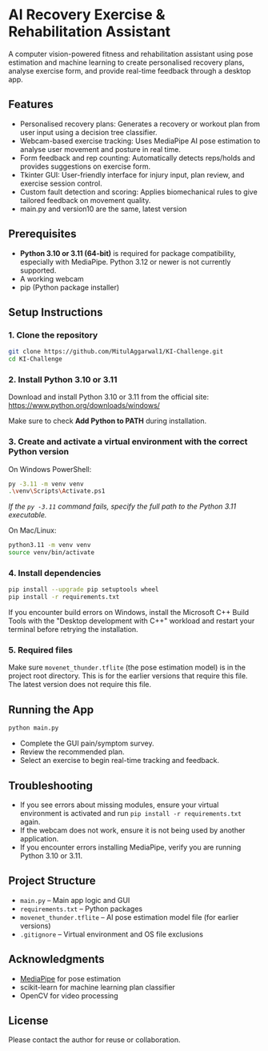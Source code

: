 # AI Recovery Exercise & Rehabilitation Assistant

A computer vision-powered fitness and rehabilitation assistant using pose estimation and machine learning to create personalised recovery plans, analyse exercise form, and provide real-time feedback through a desktop app.

## Features

- Personalised recovery plans: Generates a recovery or workout plan from user input using a decision tree classifier.
- Webcam-based exercise tracking: Uses MediaPipe AI pose estimation to analyse user movement and posture in real time.
- Form feedback and rep counting: Automatically detects reps/holds and provides suggestions on exercise form.
- Tkinter GUI: User-friendly interface for injury input, plan review, and exercise session control.
- Custom fault detection and scoring: Applies biomechanical rules to give tailored feedback on movement quality.
- main.py and version10 are the same, latest version

## Prerequisites

- **Python 3.10 or 3.11 (64-bit)** is required for package compatibility, especially with MediaPipe. Python 3.12 or newer is not currently supported.
- A working webcam
- pip (Python package installer)

## Setup Instructions

### 1. Clone the repository

```bash
git clone https://github.com/MitulAggarwal1/KI-Challenge.git
cd KI-Challenge
```

### 2. Install Python 3.10 or 3.11

Download and install Python 3.10 or 3.11 from the official site: https://www.python.org/downloads/windows/

Make sure to check **Add Python to PATH** during installation.

### 3. Create and activate a virtual environment with the correct Python version

On Windows PowerShell:

```bash
py -3.11 -m venv venv
.\venv\Scripts\Activate.ps1
```

*If the `py -3.11` command fails, specify the full path to the Python 3.11 executable.*

On Mac/Linux:

```bash
python3.11 -m venv venv
source venv/bin/activate
```

### 4. Install dependencies

```bash
pip install --upgrade pip setuptools wheel
pip install -r requirements.txt
```

If you encounter build errors on Windows, install the Microsoft C++ Build Tools with the "Desktop development with C++" workload and restart your terminal before retrying the installation.

### 5. Required files

Make sure `movenet_thunder.tflite` (the pose estimation model) is in the project root directory. This is for the earlier versions that require this file. The latest version does not require this file.

## Running the App

```bash
python main.py
```

- Complete the GUI pain/symptom survey.
- Review the recommended plan.
- Select an exercise to begin real-time tracking and feedback.

## Troubleshooting

- If you see errors about missing modules, ensure your virtual environment is activated and run `pip install -r requirements.txt` again.
- If the webcam does not work, ensure it is not being used by another application.
- If you encounter errors installing MediaPipe, verify you are running Python 3.10 or 3.11.

## Project Structure

- `main.py` – Main app logic and GUI  
- `requirements.txt` – Python packages
- `movenet_thunder.tflite` – AI pose estimation model file (for earlier versions)
- `.gitignore` – Virtual environment and OS file exclusions

## Acknowledgments

- [MediaPipe](https://mediapipe.dev/) for pose estimation  
- scikit-learn for machine learning plan classifier  
- OpenCV for video processing

## License

Please contact the author for reuse or collaboration.
